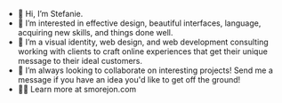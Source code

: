 - 👋 Hi, I’m Stefanie.
- 👀 I’m interested in effective design, beautiful interfaces, language, acquiring new skills, and things done well. 
- 🌱 I’m a visual identity, web design, and web development consulting working with clients to craft online experiences that get their unique message to their ideal customers. 
- 🌴 I’m always looking to collaborate on interesting projects! Send me a message if you have an idea you'd like to get off the ground!
- 👩‍💻 Learn more at smorejon.com                                                                                                    

<!---
smorejon305/smorejon305 is a ✨ special ✨ repository because its `README.md` (this file) appears on your GitHub profile.
You can click the Preview link to take a look at your changes.
--->
